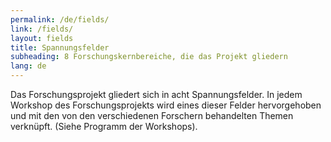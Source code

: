 ```yaml
---
permalink: /de/fields/
link: /fields/
layout: fields
title: Spannungsfelder
subheading: 8 Forschungskernbereiche, die das Projekt gliedern
lang: de
---
```


Das Forschungsprojekt gliedert sich in acht Spannungsfelder. In jedem Workshop des Forschungsprojekts wird eines dieser Felder hervorgehoben und mit den von den verschiedenen Forschern behandelten Themen verknüpft. (Siehe Programm der Workshops).
<!-- more -->
